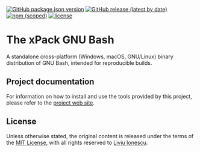 [![GitHub package.json version](https://img.shields.io/github/package-json/v/xpack-dev-tools/bash-xpack)](https://github.com/xpack-dev-tools/bash-xpack/blob/xpack/package.json)
[![GitHub release (latest by date)](https://img.shields.io/github/v/release/xpack-dev-tools/bash-xpack)](https://github.com/xpack-dev-tools/bash-xpack/releases/)
[![npm (scoped)](https://img.shields.io/npm/v/@xpack-dev-tools/bash.svg?color=blue)](https://www.npmjs.com/package/@xpack-dev-tools/bash/)
[![license](https://img.shields.io/github/license/xpack-dev-tools/bash-xpack)](https://github.com/xpack-dev-tools/bash-xpack/blob/xpack/LICENSE)

# The xPack GNU Bash

A standalone cross-platform (Windows, macOS, GNU/Linux)
binary distribution of GNU Bash,
intended for reproducible builds.

## Project documentation

For information on how to install and use the tools provided by this project,
please refer to the
[project web site](https://xpack-dev-tools.github.io/bash-xpack/).

## License

Unless otherwise stated, the original content is released under the terms of the
[MIT License](https://opensource.org/licenses/mit/),
with all rights reserved to
[Liviu Ionescu](https://github.com/ilg-ul).
